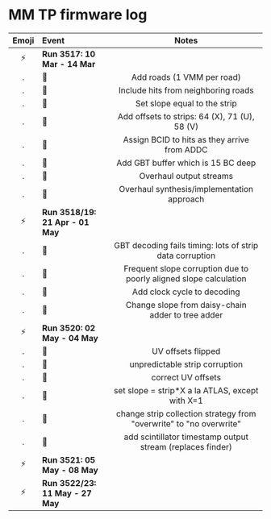 MM TP firmware log
==================

Emoji          | Event         | Notes
:-------------:| :------------ |:-------:
:zap: | **Run 3517: 10 Mar - 14 Mar**
.     | :wrench: | Add roads (1 VMM per road)
.     | :wrench: | Include hits from neighboring roads
.     | :wrench: | Set slope equal to the strip
.     | :wrench: | Add offsets to strips: 64 (X), 71 (U), 58 (V)
.     | :wrench: | Assign BCID to hits as they arrive from ADDC
.     | :wrench: | Add GBT buffer which is 15 BC deep
.     | :wrench: | Overhaul output streams
.     | :wrench: | Overhaul synthesis/implementation approach
:zap: | **Run 3518/19: 21 Apr - 01 May**
.     | :ant:    | GBT decoding fails timing: lots of strip data corruption
.     | :ant:    | Frequent slope corruption due to poorly aligned slope calculation
.     | :wrench: | Add clock cycle to decoding
.     | :wrench: | Change slope from daisy-chain adder to tree adder
:zap: | **Run 3520: 02 May - 04 May**
.     | :ant:    | UV offsets flipped
.     | :ant:    | unpredictable strip corruption
.     | :wrench: | correct UV offsets
.     | :wrench: | set slope = strip*X a la ATLAS, except with X=1
.     | :wrench: | change strip collection strategy from "overwrite" to "no overwrite"
.     | :wrench: | add scintillator timestamp output stream (replaces finder)
:zap: | **Run 3521: 05 May - 08 May**
:zap: | **Run 3522/23: 11 May - 27 May**

